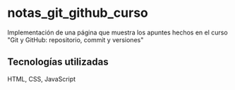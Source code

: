 # notas_git_github_curso
Implementación de una página que muestra los apuntes hechos en el curso "Git y GitHub: repositorio, commit y versiones"

## Tecnologías utilizadas
HTML, CSS, JavaScript
